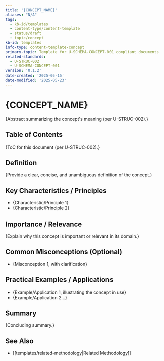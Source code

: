 ```yaml
---
title: '{CONCEPT_NAME}'
aliases: "N/A"
tags:
  - kb-id/templates
  - content-type/content-template
  - status/draft
  - topic/concept
kb-id: templates
info-type: content-template-concept
primary-topic: Template for U-SCHEMA-CONCEPT-001 compliant documents
related-standards:
  - U-STRUC-002
  - U-SCHEMA-CONCEPT-001
version: '0.1.2'
date-created: '2025-05-15'
date-modified: '2025-05-23'
---
```


# {CONCEPT_NAME}

{Abstract summarizing the concept's meaning (per U-STRUC-002).}

## Table of Contents

{ToC for this document (per U-STRUC-002).}

## Definition

{Provide a clear, concise, and unambiguous definition of the concept.}

## Key Characteristics / Principles

- {Characteristic/Principle 1}
- {Characteristic/Principle 2}

## Importance / Relevance

{Explain why this concept is important or relevant in its domain.}

## Common Misconceptions (Optional)

- {Misconception 1, with clarification}

## Practical Examples / Applications

- {Example/Application 1, illustrating the concept in use}
- {Example/Application 2...}

## Summary

{Concluding summary.}

## See Also

- [[templates/related-methodology|Related Methodology]]